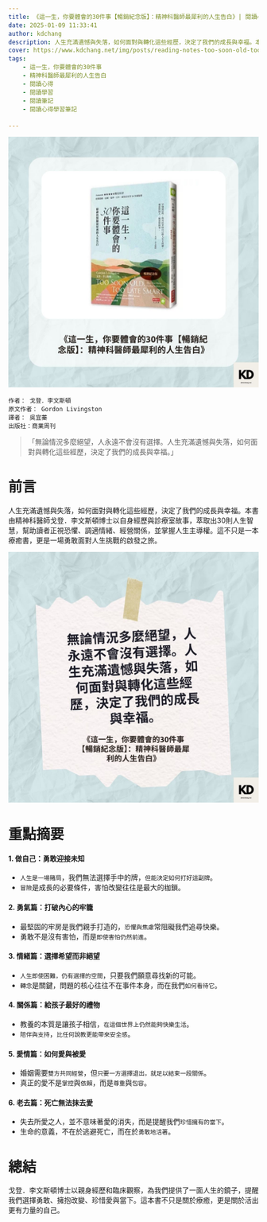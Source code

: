 ```yaml
---
title: 《這一生，你要體會的30件事【暢銷紀念版】：精神科醫師最犀利的人生告白》| 閱讀心得學習筆記
date: 2025-01-09 11:33:41
author: kdchang
description: 人生充滿遺憾與失落，如何面對與轉化這些經歷，決定了我們的成長與幸福。本書由精神科醫師戈登．李文斯頓博士以自身經歷與診療室故事，萃取出30則人生智慧，幫助讀者正視恐懼、調適情緒、經營關係，並掌握人生主導權。這不只是一本療癒書，更是一場勇敢面對人生挑戰的啟發之旅。
cover: https://www.kdchang.net/img/posts/reading-notes-too-soon-old-too-late-smart-thirty-true-things-you-need-to-know-now-1.jpg
tags: 
    - 這一生，你要體會的30件事
    - 精神科醫師最犀利的人生告白
    - 閱讀心得
    - 閱讀學習
    - 閱讀筆記
    - 閱讀心得學習筆記

---
```


![](img/posts/reading-notes-too-soon-old-too-late-smart-thirty-true-things-you-need-to-know-now-1.jpg)

```
作者： 戈登．李文斯頓  
原文作者： Gordon Livingston
譯者： 吳宜蓁
出版社：商業周刊
```

>「無論情況多麼絕望，人永遠不會沒有選擇。人生充滿遺憾與失落，如何面對與轉化這些經歷，決定了我們的成長與幸福。」  

# 前言 
人生充滿遺憾與失落，如何面對與轉化這些經歷，決定了我們的成長與幸福。本書由精神科醫師戈登．李文斯頓博士以自身經歷與診療室故事，萃取出30則人生智慧，幫助讀者正視恐懼、調適情緒、經營關係，並掌握人生主導權。這不只是一本療癒書，更是一場勇敢面對人生挑戰的啟發之旅。

![](img/posts/reading-notes-too-soon-old-too-late-smart-thirty-true-things-you-need-to-know-now-2.jpg)

# 重點摘要 
#### **1. 做自己：勇敢迎接未知**
- `人生是一場賭局`，我們無法選擇手中的牌，`但能決定如何打好這副牌`。
- `冒險`是成長的必要條件，害怕改變往往是最大的枷鎖。

#### **2. 勇氣篇：打破內心的牢籠**
- 最堅固的牢房是我們親手打造的，`恐懼與焦慮`常阻礙我們追尋快樂。
- 勇敢不是沒有害怕，而是`即使害怕仍然前進`。

#### **3. 情緒篇：選擇希望而非絕望**
- `人生即使困難，仍有選擇的空間`，只要我們願意尋找新的可能。
- `轉念`是關鍵，問題的核心往往不在事件本身，而在我們`如何看待它`。

#### **4. 關係篇：給孩子最好的禮物**
- 教養的本質是讓孩子相信，`在這個世界上仍然能夠快樂生活`。
- `陪伴與支持`，`比任何說教更能帶來安全感`。

#### **5. 愛情篇：如何愛與被愛**
- 婚姻需要`雙方共同經營`，但`只要一方選擇退出，就足以結束一段關係`。
- 真正的愛不是`掌控`與`依賴`，而是`尊重`與`包容`。

#### **6. 老去篇：死亡無法抹去愛**
- 失去所愛之人，並不意味著愛的消失，而是提醒我們`珍惜擁有的當下`。
- 生命的意義，不在於逃避死亡，而在於`勇敢地活著`。

# 總結
戈登．李文斯頓博士以親身經歷和臨床觀察，為我們提供了一面人生的鏡子，提醒我們選擇勇敢、擁抱改變、珍惜愛與當下。這本書不只是關於療癒，更是關於活出更有力量的自己。